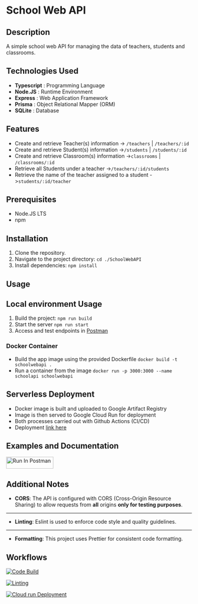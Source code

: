 # School Web API

## Description

A simple school web API for managing the data of teachers, students and classrooms.

## Technologies Used

- **Typescript** : Programming Language
- **Node.JS** : Runtime Environment
- **Express** : Web Application Framework
- **Prisma** : Object Relational Mapper (ORM)
- **SQLite** : Database

## Features

- Create and retrieve Teacher(s) information -> `/teachers` | `/teachers/:id`
- Create and retrieve Student(s) information ->`/students` | `/students/:id`
- Create and retrieve Classroom(s) information ->`classrooms` | `/classrooms/:id`
- Retrieve all Students under a teacher ->`/teachers/:id/students`
- Retrieve the name of the teacher assigned to a student ->`students/:id/teacher`

## Prerequisites

- Node.JS LTS
- npm

## Installation

1. Clone the repository.
2. Navigate to the project directory: `cd ./SchoolWebAPI`
3. Install dependencies: `npm install`

## Usage

## Local environment Usage

1. Build the project: `npm run build`
2. Start the server `npm run start`
3. Access and test endpoints in [Postman](https://www.postman.com/orbital-module-pilot-52128238/workspace/theedon-public/collection/29235308-8cadc63f-3073-4738-8ead-1d1f36e9b316?action=share&creator=29235308)

### Docker Container

- Build the app image using the provided Dockerfile `docker build -t schoolwebapi .`
- Run a container from the image `docker run -p 3000:3000 --name schoolapi schoolwebapi`

## Serverless Deployment

- Docker image is built and uploaded to Google Artifact Registry
- Image is then served to Google Cloud Run for deployment
- Both processes carried out with Github Actions (CI/CD)
- Deployment [link here](https://school-web-timswx7tqa-ey.a.run.app)

## Examples and Documentation

[<img src="https://run.pstmn.io/button.svg" alt="Run In Postman" style="width: 128px; height: 32px;">](https://god.gw.postman.com/run-collection/29235308-8cadc63f-3073-4738-8ead-1d1f36e9b316?action=collection%2Ffork&source=rip_markdown&collection-url=entityId%3D29235308-8cadc63f-3073-4738-8ead-1d1f36e9b316%26entityType%3Dcollection%26workspaceId%3D47c11685-bcc1-46b4-bbe3-9b1340079800)

## Additional Notes

- **CORS**: The API is configured with CORS (Cross-Origin Resource Sharing) to allow requests from **all** origins **only for testing purposes**.

---

- **Linting**: Eslint is used to enforce code style and quality guidelines.

---

- **Formatting**: This project uses Prettier for consistent code formatting.

## Workflows

[![Code Build](https://github.com/Theedon/SchoolWebAPI/actions/workflows/build.yml/badge.svg)](https://github.com/Theedon/SchoolWebAPI/actions/workflows/build.yml)

[![Linting](https://github.com/Theedon/SchoolWebAPI/actions/workflows/linter.yml/badge.svg)](https://github.com/Theedon/SchoolWebAPI/actions/workflows/linter.yml)

[![Cloud run Deployment](https://github.com/Theedon/SchoolWebAPI/actions/workflows/cloudrun-deploy.yml/badge.svg)](https://github.com/Theedon/SchoolWebAPI/actions/workflows/cloudrun-deploy.yml)
